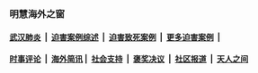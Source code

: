 
### 明慧海外之窗

####  [武汉肺炎](indexes/365.md?t=05251401) &nbsp;|&nbsp;  [迫害案例综述](indexes/328.md?t=05251401) &nbsp;|&nbsp; [迫害致死案例](indexes/277.md?t=05251401)  &nbsp;|&nbsp; [更多迫害案例](indexes/81.md?t=05251401)  &nbsp;|&nbsp; 
####  [时事评论](indexes/19.md?t=05251401) &nbsp;|&nbsp; [海外简讯](indexes/245.md?t=05251401)&nbsp;|&nbsp;  [社会支持](indexes/140.md?t=05251401) &nbsp;|&nbsp; [褒奖决议](indexes/282.md?t=05251401) &nbsp;|&nbsp; [社区报道](indexes/91.md?t=05251401)  &nbsp;|&nbsp; [天人之间](indexes/78.md?t=05251401) 

